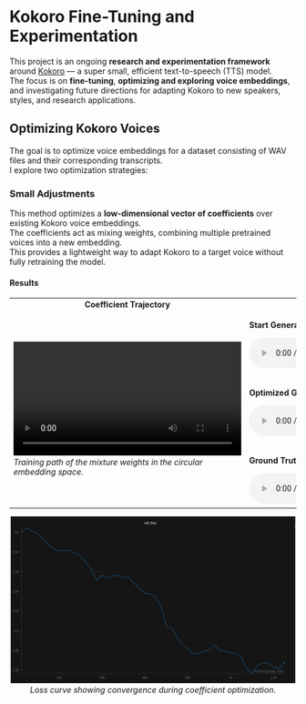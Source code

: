 # Kokoro Fine-Tuning and Experimentation

This project is an ongoing **research and experimentation framework** around [Kokoro](https://huggingface.co/hexgrad/Kokoro-82M) — a super small, efficient text-to-speech (TTS) model.  
The focus is on **fine-tuning**, **optimizing and exploring voice embeddings**, and investigating future directions for adapting Kokoro to new speakers, styles, and research applications.

## Optimizing Kokoro Voices

The goal is to optimize voice embeddings for a dataset consisting of WAV files and their corresponding transcripts.  
I explore two optimization strategies:

### Small Adjustments

This method optimizes a **low-dimensional vector of coefficients** over existing Kokoro voice embeddings.  
The coefficients act as mixing weights, combining multiple pretrained voices into a new embedding.  
This provides a lightweight way to adapt Kokoro to a target voice without fully retraining the model.

#### Results

<table>
<tr>
  <td align="center"><b>Coefficient Trajectory</b></td>
  <td align="center"><b>Audio Samples</b></td>
</tr>
<tr>
  <td>
    <video src="assets/optemize_voices/coeff_viz.mp4" controls width="400"></video>
    <br>
    <em>Training path of the mixture weights in the circular embedding space.</em>
  </td>
  <td>
    <p><b>Start Generation</b></p>
    <audio controls src="assets/optemize_voices/start_generation.wav"></audio>
    <br><br>
    <p><b>Optimized Generation</b></p>
    <audio controls src="assets/optemize_voices/optemize_generation.wav"></audio>
    <br><br>
    <p><b>Ground Truth</b></p>
    <audio controls src="assets/optemize_voices/ground_truth.wav"></audio>
  </td>
</tr>
</table>

<p align="center">
  <img src="assets/optemize_voices/loss_figure.png" alt="Training Loss" width="500"/>
  <br>
  <em>Loss curve showing convergence during coefficient optimization.</em>
</p>